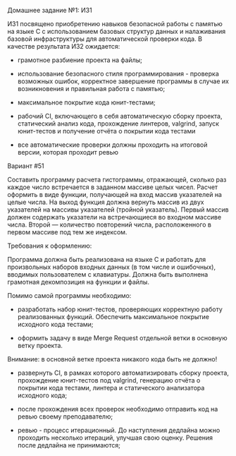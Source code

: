 Домашнее задание №1: ИЗ1

ИЗ1 посвящено приобретению навыков безопасной работы с памятью на языке C с использованием базовых структур данных и налаживания базовой инфраструктуры для автоматической проверки кода. В качестве результата ИЗ2 ожидается:

* грамотное разбиение проекта на файлы;

* использование безопасного стиля программирования - проверка возможных ошибок, корректное завершение программы в случае их возникновения и правильная работа с памятью;

* максимальное покрытие кода юнит-тестами;

* рабочий CI, включающего в себя автоматическую сборку проекта, статический анализ кода, прохождение линтеров, valgrind, запуск юнит-тестов и получение отчёта о покрытии кода тестами

* все автоматические проверки должны проходить на итоговой версии, которая проходит ревью

Вариант #51

Составить программу расчета гистограммы, отражающей, сколько раз каждое число встречается в заданном массиве целых чисел. Расчет оформить в виде функции, получающей на вход массив указателей на целые числа. На выход функция должна вернуть массив из двух указателей на массивы указателей (тройной указатель). Первый массив должен содержать указатели на встречающиеся во входном массиве числа. Второй — количество повторений числа, расположенного в первом массиве под тем же индексом.

Требования к оформлению:

Программа должна быть реализована на языке C и работать для произвольных наборов входных данных (в том числе и ошибочных), вводимых пользователем с клавиатуры. Должна быть выполнена грамотная декомпозиция на функции и файлы.

Помимо самой программы необходимо:

* разработать набор юнит-тестов, проверяющих корректную работу реализованных функций. Обеспечить максимальное покрытие исходного кода тестами;

* оформить задачу в виде Merge Request отдельной ветки в основную ветку проекта.

Внимание: в основной ветке проекта никакого кода быть не должно!

* развернуть CI, в рамках которого автоматизировать сборку проекта, прохождение юнит-тестов под valgrind, генерацию отчёта о покрытии кода тестами, линтера и статического анализатора исходного кода;

* после прохождения всех проверок необходимо отправить код на ревью своему преподавателю;

* ревью - процесс итерационный. До наступления дедлайна можно проходить несколько итераций, улучшая свою оценку. Решения после дедлайна не принимаются;